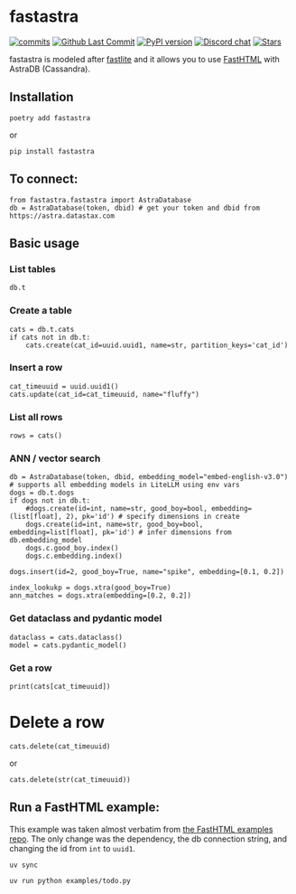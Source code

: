 # fastastra

[![commits](https://img.shields.io/github/commit-activity/m/phact/fastastra)](https://github.com/phact/fastastra/commits/main)
[![Github Last Commit](https://img.shields.io/github/last-commit/phact/fastastra)](https://github.com/phact/fastastra/commits/main)
[![PyPI version](https://badge.fury.io/py/fastastra.svg)](https://badge.fury.io/py/fastastra)
[![Discord chat](https://img.shields.io/static/v1?label=Chat%20on&message=Discord&color=blue&logo=Discord&style=flat-square)](https://discord.gg/MEFVXUvsuy)
[![Stars](https://img.shields.io/github/stars/phact/fastastra?style=social)](https://github.com/phact/fastastra/stargazers)

fastastra is modeled after [fastlite](https://github.com/AnswerDotAI/fastlite) and it allows you to use [FastHTML](https://github.com/AnswerDotAI/fasthtml) with AstraDB (Cassandra). 

## Installation

    poetry add fastastra

or 

    pip install fastastra


## To connect:

    from fastastra.fastastra import AstraDatabase
    db = AstraDatabase(token, dbid) # get your token and dbid from https://astra.datastax.com

## Basic usage

### List tables
    db.t
    
### Create a table
    cats = db.t.cats
    if cats not in db.t:
        cats.create(cat_id=uuid.uuid1, name=str, partition_keys='cat_id')


### Insert a row
    cat_timeuuid = uuid.uuid1()
    cats.update(cat_id=cat_timeuuid, name="fluffy")

### List all rows
    rows = cats()

### ANN / vector search
    db = AstraDatabase(token, dbid, embedding_model="embed-english-v3.0") # supports all embedding models in LiteLLM using env vars
    dogs = db.t.dogs
    if dogs not in db.t:
        #dogs.create(id=int, name=str, good_boy=bool, embedding=(list[float], 2), pk='id') # specify dimensions in create
        dogs.create(id=int, name=str, good_boy=bool, embedding=list[float], pk='id') # infer dimensions from db.embedding_model
        dogs.c.good_boy.index()
        dogs.c.embedding.index()

    dogs.insert(id=2, good_boy=True, name="spike", embedding=[0.1, 0.2])

    index_lookukp = dogs.xtra(good_boy=True)
    ann_matches = dogs.xtra(embedding=[0.2, 0.2])

### Get dataclass and pydantic model
    dataclass = cats.dataclass()
    model = cats.pydantic_model()

### Get a row
    print(cats[cat_timeuuid])

# Delete a row
    cats.delete(cat_timeuuid)

 or

    cats.delete(str(cat_timeuuid))


## Run a FastHTML example:

This example was taken almost verbatim from [the FastHTML examples repo](https://github.com/AnswerDotAI/fasthtml-example). The only change was the dependency, the db connection string, and changing the id from `int` to `uuid1`.

    uv sync

    uv run python examples/todo.py
